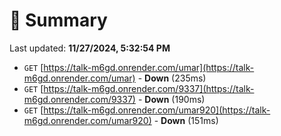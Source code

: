 # 📖 Summary
Last updated: **11/27/2024, 5:32:54 PM**

- `GET` [https://talk-m6gd.onrender.com/umar](https://talk-m6gd.onrender.com/umar) - **Down** (235ms)
- `GET` [https://talk-m6gd.onrender.com/9337](https://talk-m6gd.onrender.com/9337) - **Down** (190ms)
- `GET` [https://talk-m6gd.onrender.com/umar920](https://talk-m6gd.onrender.com/umar920) - **Down** (151ms)
